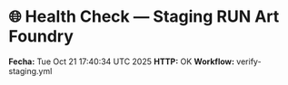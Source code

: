 # 🌐 Health Check — Staging RUN Art Foundry
**Fecha:** Tue Oct 21 17:40:34 UTC 2025
**HTTP:** OK
**Workflow:** verify-staging.yml
